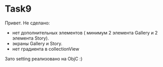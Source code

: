 # Task9
Привет.
Не сделано:
- нет дополнительных элементов ( минимум 2 элемента Gallery и 2 элемента Story). 
- экраны Gallery и Story.
- нет градиента в collectionView

Зато setting реализовано на ObjC :)